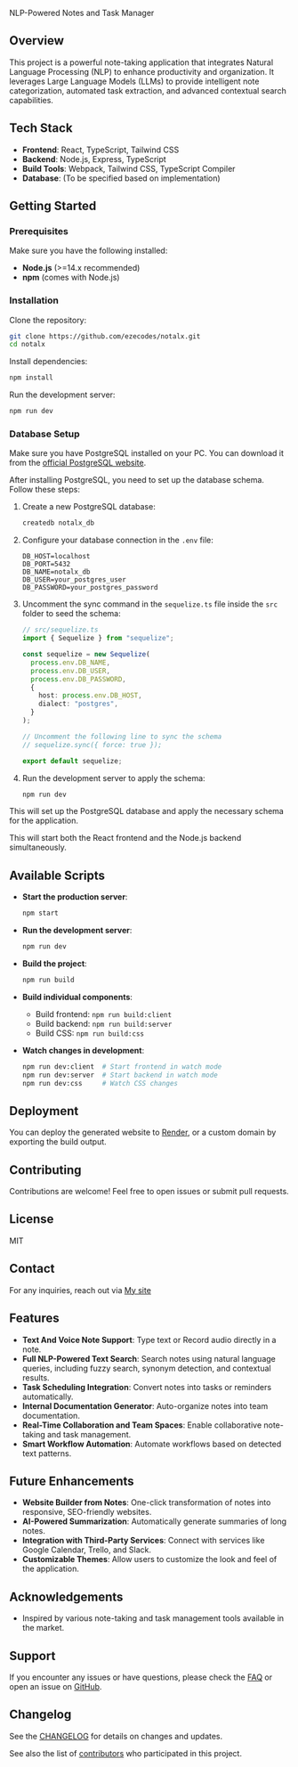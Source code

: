 NLP-Powered Notes and Task Manager

## Overview

This project is a powerful note-taking application that integrates Natural Language Processing (NLP) to enhance productivity and organization. It leverages Large Language Models (LLMs) to provide intelligent note categorization, automated task extraction, and advanced contextual search capabilities.

## Tech Stack

- **Frontend**: React, TypeScript, Tailwind CSS
- **Backend**: Node.js, Express, TypeScript
- **Build Tools**: Webpack, Tailwind CSS, TypeScript Compiler
- **Database**: (To be specified based on implementation)

## Getting Started

### Prerequisites

Make sure you have the following installed:

- **Node.js** (>=14.x recommended)
- **npm** (comes with Node.js)

### Installation

Clone the repository:

```bash
git clone https://github.com/ezecodes/notalx.git
cd notalx
```

Install dependencies:

```bash
npm install
```

Run the development server:

```bash
npm run dev
```

### Database Setup

Make sure you have PostgreSQL installed on your PC. You can download it from the [official PostgreSQL website](https://www.postgresql.org/download/).

After installing PostgreSQL, you need to set up the database schema. Follow these steps:

1. Create a new PostgreSQL database:

   ```bash
   createdb notalx_db
   ```

2. Configure your database connection in the `.env` file:

   ```
   DB_HOST=localhost
   DB_PORT=5432
   DB_NAME=notalx_db
   DB_USER=your_postgres_user
   DB_PASSWORD=your_postgres_password
   ```

3. Uncomment the sync command in the `sequelize.ts` file inside the `src` folder to seed the schema:

   ```typescript
   // src/sequelize.ts
   import { Sequelize } from "sequelize";

   const sequelize = new Sequelize(
     process.env.DB_NAME,
     process.env.DB_USER,
     process.env.DB_PASSWORD,
     {
       host: process.env.DB_HOST,
       dialect: "postgres",
     }
   );

   // Uncomment the following line to sync the schema
   // sequelize.sync({ force: true });

   export default sequelize;
   ```

4. Run the development server to apply the schema:

   ```bash
   npm run dev
   ```

This will set up the PostgreSQL database and apply the necessary schema for the application.

This will start both the React frontend and the Node.js backend simultaneously.

## Available Scripts

- **Start the production server**:

  ```bash
  npm start
  ```

- **Run the development server**:

  ```bash
  npm run dev
  ```

- **Build the project**:

  ```bash
  npm run build
  ```

- **Build individual components**:

  - Build frontend: `npm run build:client`
  - Build backend: `npm run build:server`
  - Build CSS: `npm run build:css`

- **Watch changes in development**:

  ```bash
  npm run dev:client  # Start frontend in watch mode
  npm run dev:server  # Start backend in watch mode
  npm run dev:css     # Watch CSS changes
  ```

## Deployment

You can deploy the generated website to [Render](render.com), or a custom domain by exporting the build output.

## Contributing

Contributions are welcome! Feel free to open issues or submit pull requests.

## License

MIT

## Contact

For any inquiries, reach out via [My site](https://jah.pages.dev)

## Features

- **Text And Voice Note Support**: Type text or Record audio directly in a note.
- **Full NLP-Powered Text Search**: Search notes using natural language queries, including fuzzy search, synonym detection, and contextual results.
- **Task Scheduling Integration**: Convert notes into tasks or reminders automatically.
- **Internal Documentation Generator**: Auto-organize notes into team documentation.
- **Real-Time Collaboration and Team Spaces**: Enable collaborative note-taking and task management.
- **Smart Workflow Automation**: Automate workflows based on detected text patterns.

## Future Enhancements

- **Website Builder from Notes**: One-click transformation of notes into responsive, SEO-friendly websites.
- **AI-Powered Summarization**: Automatically generate summaries of long notes.
- **Integration with Third-Party Services**: Connect with services like Google Calendar, Trello, and Slack.
- **Customizable Themes**: Allow users to customize the look and feel of the application.

## Acknowledgements

- Inspired by various note-taking and task management tools available in the market.

## Support

If you encounter any issues or have questions, please check the [FAQ](#) or open an issue on [GitHub](https://github.com/ezecodes/notalx/issues).

## Changelog

See the [CHANGELOG](CHANGELOG.md) for details on changes and updates.

See also the list of [contributors](https://github.com/yourusername/project-repo/contributors) who participated in this project.
